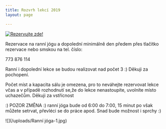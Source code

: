 ```yaml
---
title: Rozvrh lekcí 2019
layout: page

---
```

<a href="https://www.supersaas.cz/schedule/Yoga_s_Barou/j%C3%B3gov%C3%A1n%C3%AD">
<img src="//static.supersaas.net/cz/but/rezervace1.png" alt="Rezervujte zde!"/></a>

Rezervace na ranní jógu a dopolední minimálně den předem přes tlačítko rezervace nebo smskou na tel. číslo:

773 876 114

Ranní i dopolední lekce se budou realizovat nad počet 3 :) Děkuji za pochopení.

Počet míst a kapacita sálu je omezena, pro to neváhejte rezervovat lekce včas a v případě rozhodnutí se,že do lekce nenastoupíte, uvolníte místo uchazečům. Děkuji za vstřícnost 

:) POZOR ZMĚNA :) ranní jóga bude od 6:00 do 7:00, 15 minut po však můžete setrvat, převléci se do práce apod. Snad bude možnost i sprchy :)

![](/uploads/Ranní jóga-1.jpg)